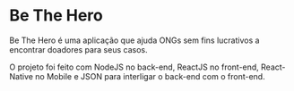 # Be The Hero

Be The Hero é uma aplicação que ajuda ONGs sem fins lucrativos a encontrar doadores para seus casos.

O projeto foi feito com NodeJS no back-end, ReactJS no front-end, React-Native no Mobile e JSON para interligar o back-end com o front-end.
